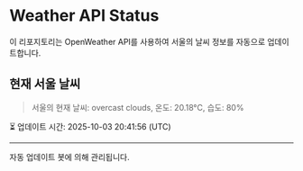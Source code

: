 
# Weather API Status

이 리포지토리는 OpenWeather API를 사용하여 서울의 날씨 정보를 자동으로 업데이트합니다.

## 현재 서울 날씨
> 서울의 현재 날씨: overcast clouds, 온도: 20.18°C, 습도: 80%

⏳ 업데이트 시간: 2025-10-03 20:41:56 (UTC)

---
자동 업데이트 봇에 의해 관리됩니다.
